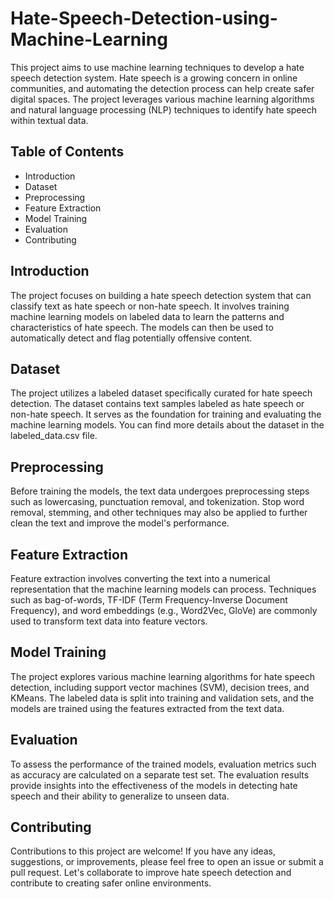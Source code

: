 # Hate-Speech-Detection-using-Machine-Learning

This project aims to use machine learning techniques to develop a hate speech detection system. Hate speech is a growing concern in online communities, and automating the detection process can help create safer digital spaces. The project leverages various machine learning algorithms and natural language processing (NLP) techniques to identify hate speech within textual data.

## Table of Contents
+ Introduction
+ Dataset
+ Preprocessing
+ Feature Extraction
+ Model Training
+ Evaluation
+ Contributing

## Introduction
The project focuses on building a hate speech detection system that can classify text as hate speech or non-hate speech. It involves training machine learning models on labeled data to learn the patterns and characteristics of hate speech. The models can then be used to automatically detect and flag potentially offensive content.

## Dataset
The project utilizes a labeled dataset specifically curated for hate speech detection. The dataset contains text samples labeled as hate speech or non-hate speech. It serves as the foundation for training and evaluating the machine learning models. You can find more details about the dataset in the labeled_data.csv file.

## Preprocessing
Before training the models, the text data undergoes preprocessing steps such as lowercasing, punctuation removal, and tokenization. Stop word removal, stemming, and other techniques may also be applied to further clean the text and improve the model's performance.

## Feature Extraction
Feature extraction involves converting the text into a numerical representation that the machine learning models can process. Techniques such as bag-of-words, TF-IDF (Term Frequency-Inverse Document Frequency), and word embeddings (e.g., Word2Vec, GloVe) are commonly used to transform text data into feature vectors.

## Model Training
The project explores various machine learning algorithms for hate speech detection, including support vector machines (SVM), decision trees, and KMeans. The labeled data is split into training and validation sets, and the models are trained using the features extracted from the text data.

## Evaluation
To assess the performance of the trained models, evaluation metrics such as accuracy are calculated on a separate test set. The evaluation results provide insights into the effectiveness of the models in detecting hate speech and their ability to generalize to unseen data.

## Contributing
Contributions to this project are welcome! If you have any ideas, suggestions, or improvements, please feel free to open an issue or submit a pull request. Let's collaborate to improve hate speech detection and contribute to creating safer online environments.
